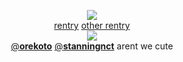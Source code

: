 <div align="center">

![](https://komarev.com/ghpvc/?username=yaoidemon&label=hi+friends&style=flat&color=c57a7f&base=4000&abbreviated=true)  
[rentry](https://rentry.co/prsk) [other rentry](https://rentry.co/sern)  
![](https://file.garden/aDT0Ck-AL1_uKJ4P/misc/pals)  
[@**orekoto**](https://github.com/orekoto) [@**stanningnct**](https://github.com/stanningnct) arent we cute
